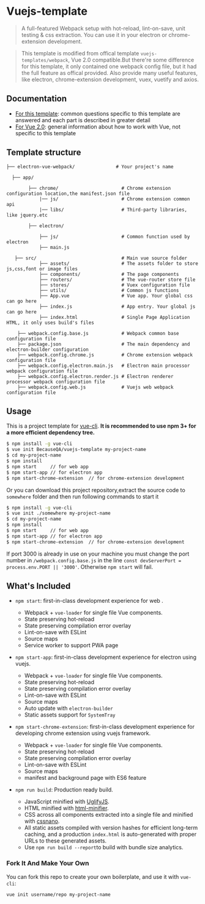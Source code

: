 # Vuejs-template

> A full-featured Webpack setup with hot-reload, lint-on-save, unit testing & css extraction. You can use it in your electron or chrome-extension development.

> This template is modified from offical template `vuejs-templates/webpack`, Vue 2.0 compatible.But there're some difference for this template, it only contained one webpack config file, but it had the full feature as offical provided. Also provide many useful features, like electron, chrome-extension development, vuex, vuetify and axios.

## Documentation

- [For this template](http://vuejs-templates.github.io/webpack): common questions specific to this template are answered and each part is described in greater detail
- [For Vue 2.0](http://vuejs.org/guide/): general information about how to work with Vue, not specific to this template

## Template structure
```
├── electron-vue-webpack/               # Your project's name

  ├── app/

        ├── chrome/                       # Chrome extension configuration location,the manifest.json file 
            |── js/                       # Chrome extension common api
            |── libs/                     # Third-party libraries, like jquery.etc
        
        ├── electron/

            ├── js/                       # Common function used by electron
            ├── main.js

   ├── src/                               # Main vue source folder
            ├── assets/                   # The assets folder to store js,css,font or image files
            ├── components/               # The page components
            ├── routers/                  # The vue-router store file
            ├── stores/                   # Vuex configuration file
            ├── utils/                    # Common js functions
            ├── App.vue                   # Vue app. Your global css can go here
            ├── index.js                  # App entry. Your global js can go here
            ├── index.html                # Single Page Application HTML, it only uses build's files

    ├── webpack.config.base.js            # Webpack common base configuration file
    ├── package.json                      # The main dependency and electron-builder configuration
    ├── webpack.config.chrome.js          # Chrome extension webpack configuration file
    ├── webpack.config.electron.main.js   # Electron main processor webpack configuration file
    ├── webpack.config.electron.render.js # Electron renderer processor webpack configuration file
    ├── webpack.config.web.js             # Vuejs web webpack configuration file 
```

## Usage

This is a project template for [vue-cli](https://github.com/vuejs/vue-cli). **It is recommended to use npm 3+ for a more efficient dependency tree.**

``` bash
$ npm install -g vue-cli
$ vue init BecauseQA/vuejs-template my-project-name
$ cd my-project-name
$ npm install
$ npm start     // for web app
$ npm start-app // for electron app
$ npm start-chrome-extension  // for chrome-extension development
```
Or you can download this project repository,extract the source code to `somewhere` folder and then run following commands to start it

```bash
$ npm install -g vue-cli
$ vue init ./somewhere my-project-name
$ cd my-project-name
$ npm install
$ npm start     // for web app
$ npm start-app // for electron app
$ npm start-chrome-extension  // for chrome-extension development
```
If port 3000 is already in use on your machine you must change the port number in `/webpack.config.base.js` in the line `const devServerPort = process.env.PORT || '3000'`. Otherwise `npm start` will fail.

## What's Included

- `npm start`: first-in-class development experience for web .
  - Webpack + `vue-loader` for single file Vue components.
  - State preserving hot-reload
  - State preserving compilation error overlay
  - Lint-on-save with ESLint
  - Source maps
  - Service worker to support PWA page
  
- `npm start-app`: first-in-class development experience for electron using vuejs.
  - Webpack + `vue-loader` for single file Vue components.
  - State preserving hot-reload
  - State preserving compilation error overlay
  - Lint-on-save with ESLint
  - Source maps
  - Auto update with `electron-builder`
  - Static assets support for `SystemTray`
  
- `npm start-chrome-extension`: first-in-class development experience for developing chrome extension using vuejs framework.
  - Webpack + `vue-loader` for single file Vue components.
  - State preserving hot-reload
  - State preserving compilation error overlay
  - Lint-on-save with ESLint
  - Source maps
  - manifest and background page with ES6 feature


  
- `npm run build`: Production ready build.
  - JavaScript minified with [UglifyJS](https://github.com/mishoo/UglifyJS2).
  - HTML minified with [html-minifier](https://github.com/kangax/html-minifier).
  - CSS across all components extracted into a single file and minified with [cssnano](https://github.com/ben-eb/cssnano).
  - All static assets compiled with version hashes for efficient long-term caching, and a production `index.html` is auto-generated with proper URLs to these generated assets.
  - Use `npm run build --report`to build with bundle size analytics.



### Fork It And Make Your Own

You can fork this repo to create your own boilerplate, and use it with `vue-cli`:

``` bash
vue init username/repo my-project-name
```
